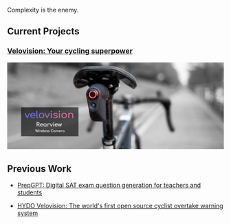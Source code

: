 Complexity is the enemy.

## Current Projects

### [Velovision: Your cycling superpower](https://velovision.app)
[![](https://github.com/velovision/rearview/blob/main/readme_assets/velovision-rearview-banner.jpg?raw=true)](https://velovision.app)

## Previous Work

+ [PrepGPT: Digital SAT exam question generation for teachers and students](https://try.prepgpt.xyz)
<!--
[![](banners/sized-prepgpt-anim-banner.gif)](https://try.prepgpt.xyz)
-->

+ [HYDO Velovision: The world's first open source cyclist overtake warning system](https://github.com/hydoai/velovision)

<!--
[![](https://github.com/hydoai/brand-id/raw/main/velovision/velovision-banner-pictures.png)](https://github.com/hydoai/velovision)
-->

<!--
**neuroquantifier/neuroquantifier** is a ✨ _special_ ✨ repository because its `README.md` (this file) appears on your GitHub profile.

Here are some ideas to get you started:

- 🔭 I’m currently working on ...
- 🌱 I’m currently learning ...
- 👯 I’m looking to collaborate on ...
- 🤔 I’m looking for help with ...
- 💬 Ask me about ...
- 📫 How to reach me: ...
- 😄 Pronouns: ...
- ⚡ Fun fact: ...
-->
